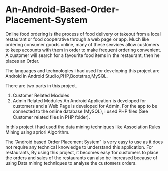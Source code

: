 # An-Android-Based-Order-Placement-System

Online food ordering is the process of food delivery or takeout from a local restaurant or food cooperative through a web page or app. Much like ordering consumer goods online, many of these services allow customers to keep accounts with them in order to make frequent ordering convenient. A customer will search for a favourite food items in the restaurant, then he places an Order.

The languages and technologies i had used for developing this project are Android in Android Studio,PHP,Bootstrap,MySQL.

There are two parts in this project.
1.	Customer Related Modules
2.	Admin Related Modules
An Android Application is developed for customers and a Web Page is developed for Admin. For the app to be connected to the online database (MySQL), i used PHP files (See Customer related files in PHP folder).

In this project i had used the data mining techniques like Association Rules Mining using apriori Algorithm.

The “Android based Order Placement System” is very easy to use as it does not require any technical knowledge to understand this application. For restaurants, By using this project, it becomes easy for customers to place the orders and sales of the restaurants can also be increased because of using Data mining techniques to analyse the customers orders.
